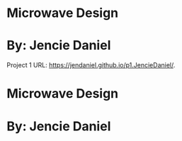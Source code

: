 # Microwave Design
# By: Jencie Daniel

Project 1 URL: https://jendaniel.github.io/p1.JencieDaniel/.

# Microwave Design
# By: Jencie Daniel


